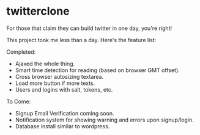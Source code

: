 twitterclone
============

For those that claim they can build twitter in one day, you're right!

This project took me less than a day. Here's the feature list:

Completed: 

* Ajaxed the whole thing.
* Smart time detection for reading (based on browser GMT offset).
* Cross browser autosizing textarea.
* Load more button if more texts.
* Users and logins with salt, tokens, etc.


To Come:

* Signup Email Verification coming soon.
* Notification system for showing warning and errors upon signup/login.
* Database install similar to wordpress.

